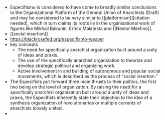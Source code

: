 - Especifismo is considered to have come to broadly similar conclusions to the Organizational Platform of the General Union of Anarchists (Draft) and may be considered to be very similar to [[platformism]][citation needed], which in turn claims its roots lie in the organisational work of figures like Mikhail Bakunin, Errico Malatesta and [[Nestor Makhno]].
- [[social insertion]]
- https://blackrosefed.org/especifismo-weaver
- key concepts
	- The need for specifically anarchist organization built around a unity of ideas and praxis.
	- The use of the specifically anarchist organization to theorize and develop strategic political and organizing work.
	- Active involvement in and building of autonomous and popular social movements, which is described as the process of “social insertion.”
- The Especifists put forward three main thrusts to their politics, the first two being on the level of organization. By raising the need for a specifically anarchist organization built around a unity of ideas and praxis, the Especifists inherently state their objection to the idea of a synthesis organization of revolutionaries or multiple currents of anarchists loosely united.
-